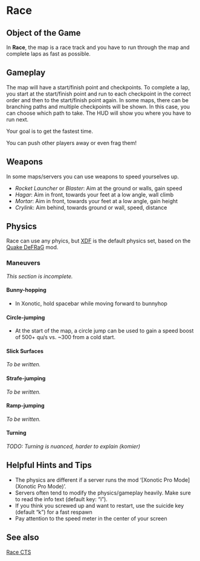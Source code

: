 Race
====

Object of the Game
------------------

In **Race**, the map is a race track and you have to run through the map and complete laps as fast as possible.

Gameplay
--------
The map will have a start/finish point and checkpoints. To complete a lap, you start at the start/finish point and  run to each checkpoint in the correct order and then to the start/finish point again. In some maps, there can be branching paths and multiple checkpoints will be shown. In this case, you can choose which path to take. The HUD will show you where you have to run next.

Your goal is to get the fastest time.

You can push other players away or even frag them!

Weapons
-------

In some maps/servers you can use weapons to speed yourselves up.

- *Rocket Launcher* or *Blaster*: Aim at the ground or walls, gain speed
- *Hagar*: Aim in front, towards your feet at a low angle, wall climb
- *Mortar*: Aim in front, towards your feet at a low angle, gain height
- *Crylink*: Aim behind, towards ground or wall, speed, distance

Physics
-------

Race can use any phyics, but [XDF](XDF) is the default physics set, based on the [Quake DeFRaG](https://en.wikipedia.org/wiki/DeFRaG) mod.

### Maneuvers
*This section is incomplete.*

#### Bunny-hopping

- In Xonotic, hold spacebar while moving forward to bunnyhop

#### Circle-jumping

- At the start of the map, a circle jump can be used to gain a speed boost of 500+ qu/s vs. ~300 from a cold start.

#### Slick Surfaces
*To be written.*

#### Strafe-jumping
*To be written.*

#### Ramp-jumping
*To be written.*

#### Turning
*TODO: Turning is nuanced, harder to explain (komier)*

Helpful Hints and Tips
----------------------

- The physics are different if a server runs the mod ‘[Xonotic Pro Mode](Xonotic Pro Mode)’.
- Servers often tend to modify the physics/gameplay heavily. Make sure to read the info text (default key: “i”).
- If you think you screwed up and want to restart, use the suicide key (default “k”) for a fast respawn
- Pay attention to the speed meter in the center of your screen

See also
--------

[Race CTS](Race-CTS)